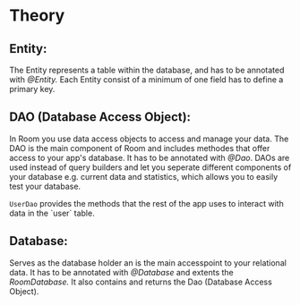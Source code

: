 # Theory
## Entity:

The Entity represents a table within the database, and has to be annotated with _@Entity._ Each Entity consist of a minimum of one field has to define a primary key.

## DAO (Database Access Object):

In Room you use data access objects to access and manage your data. The DAO is the main component of Room and includes methodes that offer access to your app's database. It has to be annotated with _@Dao_. DAOs are used instead of query builders and let you seperate different components of your database e.g. current data and statistics, which allows you to easily test your database.

`UserDao` provides the methods that the rest of the app uses to interact with data in the \`user\` table.

## Database:

Serves as the database holder an is the main accesspoint to your relational data. It has to be annotated with _@Database_ and extents the _RoomDatabase._ It also contains and returns the Dao (Database Access Object).
